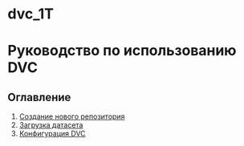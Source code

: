 # dvc_1T

# Руководство по использованию DVC

## Оглавление
1. [Создание нового репозитория](#созданиерепозитория)
2. [Загрузка датасета](#загрузкадатасета)
3. [Конфигурация DVC](#конфигурация-dvc)
